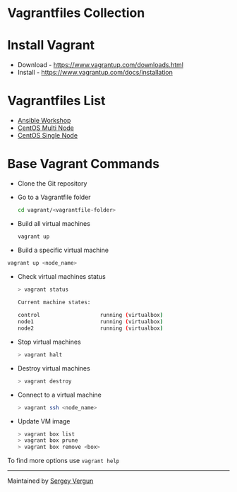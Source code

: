 Vagrantfiles Collection
=======================

# Install Vagrant

* Download - https://www.vagrantup.com/downloads.html
* Install - https://www.vagrantup.com/docs/installation

# Vagrantfiles List

* [Ansible Workshop](ansible-workshop/)
* [CentOS Multi Node](centos-multi-node/)
* [CentOS Single Node](centos-single-node/)

# Base Vagrant Commands

* Clone the Git repository
* Go to a Vagrantfile folder

  ```bash
  cd vagrant/<vagrantfile-folder>
  ```

* Build all virtual machines

  ```bash
  vagrant up
  ```
* Build a specific virtual machine

```bash
vagrant up <node_name>
```

* Check virtual machines status

  ```bash
  > vagrant status

  Current machine states:
   
  control                   running (virtualbox)
  node1                     running (virtualbox)
  node2                     running (virtualbox)
  ```

* Stop virtual machines

  ```bash
  > vagrant halt
  ```

* Destroy virtual machines

  ```bash
  > vagrant destroy
  ```

* Connect to a virtual machine

  ```bash
  > vagrant ssh <node_name>
  ```

* Update VM image

  ```bash
  > vagrant box list
  > vagrant box prune
  > vagrant box remove <box>
  ```

To find more options use `vagrant help`

---

Maintained by [Sergey Vergun](https://www.linkedin.com/in/svergun/)
